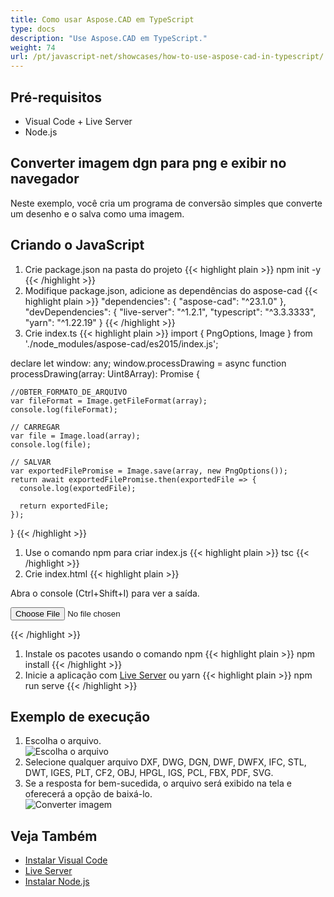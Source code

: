 ```yaml
---
title: Como usar Aspose.CAD em TypeScript
type: docs
description: "Use Aspose.CAD em TypeScript."
weight: 74
url: /pt/javascript-net/showcases/how-to-use-aspose-cad-in-typescript/
---
```


## Pré-requisitos
- Visual Code + Live Server
- Node.js

## Converter imagem dgn para png e exibir no navegador

Neste exemplo, você cria um programa de conversão simples que converte um desenho e o salva como uma imagem.

## Criando o JavaScript

1. Crie package.json na pasta do projeto
{{< highlight plain >}}
npm init -y
{{< /highlight >}}
1. Modifique package.json, adicione as dependências do aspose-cad
{{< highlight plain >}}
"dependencies": {
    "aspose-cad": "^23.1.0"
  },
 "devDependencies": {
    "live-server": "^1.2.1",
    "typescript": "^3.3.3333",
    "yarn": "^1.22.19"
  }
{{< /highlight >}}
1. Crie index.ts
{{< highlight plain >}}
import { PngOptions, Image } from './node_modules/aspose-cad/es2015/index.js';

declare let window: any;
window.processDrawing = async function processDrawing(array: Uint8Array): Promise<any> {

    //OBTER_FORMATO_DE_ARQUIVO
    var fileFormat = Image.getFileFormat(array);
    console.log(fileFormat);
    
    // CARREGAR
    var file = Image.load(array);
    console.log(file);
    
    // SALVAR
    var exportedFilePromise = Image.save(array, new PngOptions());
    return await exportedFilePromise.then(exportedFile => {
      console.log(exportedFile);
      
      return exportedFile;
    });
}
{{< /highlight >}}
1. Use o comando npm para criar index.js
{{< highlight plain >}}
tsc
{{< /highlight >}}
1. Crie index.html
{{< highlight plain >}}
<!DOCTYPE html>
Abra o console (Ctrl+Shift+I) para ver a saída.

<script src="./node_modules/aspose-cad/dotnet.js"></script>
<script type="module" src="./node_modules/aspose-cad/es2015/index-js.js"></script>

<body>
	<input id="file" type="file">
	<img id="image" />
</body>

<script>
window.onload = async function () {
	document.querySelector('input').addEventListener('change', function() {
      var reader = new FileReader();
      reader.onload = function() {
      
          var arrayBuffer = this.result;
          var array = new Uint8Array(arrayBuffer);
          
		  //OBTER_FORMATO_DE_ARQUIVO
		  fileFormat = Aspose.CAD.Image.getFileFormat(array);
          console.log(fileFormat);
		  
		  // CARREGAR
		  file = Aspose.CAD.Image.load(array);
          console.log(file);
		  
		  // SALVAR
		  exportedFilePromise = Aspose.CAD.Image.save(array, new Aspose.CAD.PngOptions());
		  exportedFilePromise.then(exportedFile => {
			console.log(exportedFile);
			
			var urlCreator = window.URL || window.webkitURL;
			var blob = new Blob([exportedFile], { type: 'application/octet-stream' });
            var imageUrl = urlCreator.createObjectURL(blob);
            document.querySelector("#image").src = imageUrl;
		  });
      }
	  
      reader.readAsArrayBuffer(this.files[0]);
    }, 
	false);
};
</script>
{{< /highlight >}}

1. Instale os pacotes usando o comando npm
{{< highlight plain >}}
npm install
{{< /highlight >}}
1. Inicie a aplicação com [Live Server](https://marketplace.visualstudio.com/items?itemName=ritwickdey.LiveServer/) ou yarn
{{< highlight plain >}}
npm run serve
{{< /highlight >}}

## Exemplo de execução

1. Escolha o arquivo.<br>
![Escolha o arquivo](/_assets/javascript-net/typescript/choose-file.png)<br>
1. Selecione qualquer arquivo DXF, DWG, DGN, DWF, DWFX, IFC, STL, DWT, IGES, PLT, CF2, OBJ, HPGL, IGS, PCL, FBX, PDF, SVG.
1. Se a resposta for bem-sucedida, o arquivo será exibido na tela e oferecerá a opção de baixá-lo.<br>
![Converter imagem](/_assets/javascript-net/typescript/convert-image.png)<br>
## Veja Também

- [Instalar Visual Code](https://code.visualstudio.com/)
- [Live Server](https://marketplace.visualstudio.com/items?itemName=ritwickdey.LiveServer/)
- [Instalar Node.js](https://nodejs.org/en/)
